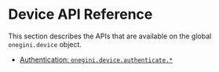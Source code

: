 # Device API Reference

This section describes the APIs that are available on the global `onegini.device` object.

  * [Authentication: `onegini.device.authenticate.*`](authentication.md)

